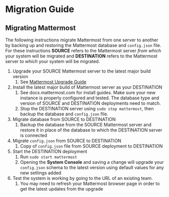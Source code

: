 # Migration Guide 

## Migrating Mattermost 

The following instructions migrate Mattermost from one server to another by backing up and restoring the Mattermost database and `config.json` file. For these instructions **SOURCE** refers to the Mattermost server _from which_ your system will be migrated and **DESTINATION** refers to the Mattermost server _to which_ your system will be migrated. 

1. Upgrade your SOURCE Mattermost server to the latest major build version 
    1. See [Mattermost Upgrade Guide](upgrade.md)
2. Install the latest major build of Mattermost server as your DESTINATION   
    1. See docs.mattermost.com for install guides. Make sure your new instance is properly configured and tested. The database type and version of SOURCE and DESTINATION deployments need to match.  
    2. Stop the DESTINATION server using `sudo stop mattermost`, then backup the database and `config.json` file.
3. Migrate database from SOURCE to DESTINATION  
    1. Backup the database from the SOURCE Mattermost server and restore it in place of the database to which the DESTINATION server is connected
4. Migrate `config.json` from SOURCE to DESTINATION  
    1. Copy of `config.json` file from SOURCE deployment to DESTINATION 
5. Start the DESTINATION deployment  
    1. Run `sudo start mattermost`
    2. Opening the **System Console** and saving a change will upgrade your `config.json` schema to the latest version using default values for any new settings added
6. Test the system is working by going to the URL of an existing team.   
    1. You may need to refresh your Mattermost browser page in order to get the latest updates from the upgrade
 

